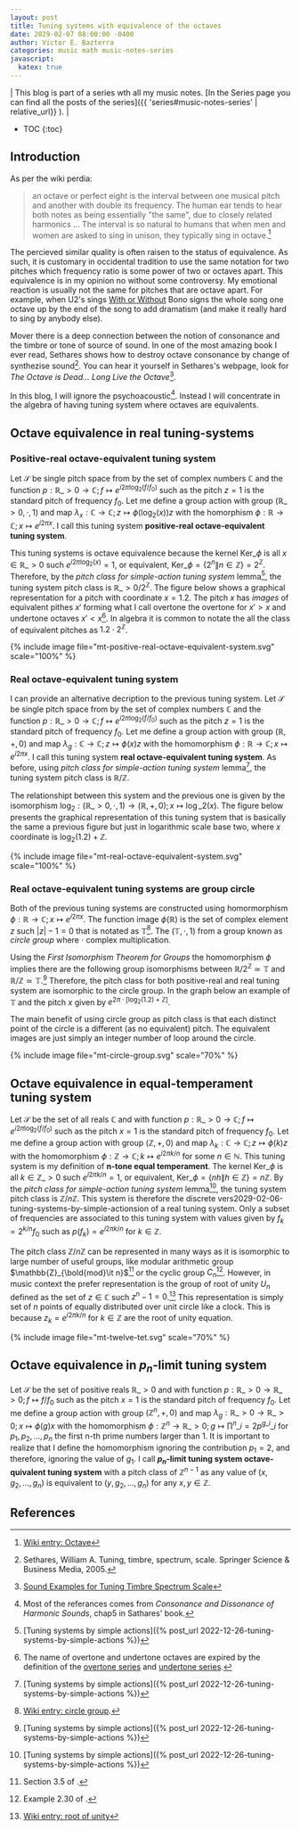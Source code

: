 ```yaml
---
layout: post
title: Tuning systems with equivalence of the octaves
date: 2029-02-07 08:00:00 -0400
author: Victor E. Bazterra
categories: music math music-notes-series
javascript:
  katex: true
---
```


| This blog is part of a series wth all my music notes. [In the Series page you can find all the posts of the series]({{ 'series#music-notes-series' | relative_url}} ). |

* TOC
{:toc}

## Introduction

As per the wiki perdia:
> an octave or perfect eight is the interval between one musical pitch and another with double its frequency. The human ear tends to hear both notes as being essentially "the same", due to closely related harmonics ... The interval is so natural to humans that when men and women are asked to sing in unison, they typically sing in octave.[^1]

The percieved similar quality is often raisen to the status of equivalence. As such, it is customary in occidental tradition to use the same notation for two pitches which frequency ratio is some power of two or octaves apart. This equivalence is in my opinion no without some controversy. My emotional reaction is usually not the same for pitches that are octave apart. For example, when U2's sings [With or Without](https://en.wikipedia.org/wiki/With_or_Without_You) Bono signs the whole song one octave up by the end of the song to add dramatism (and make it really hard to sing by anybody else).

Mover there is a deep connection between the notion of consonance and the timbre or tone of source of sound. In one of the most amazing book I ever read, Sethares shows how to destroy octave consonance by change of synthezise sound[^3]. You can hear it yourself in Sethares's webpage, look for *The Octave is Dead... Long Live the Octave*[^4].

In this blog, I will ignore the psychoacoustic[^5]. Instead I will concentrate in the algebra of having tuning system where octaves are equivalents.

## Octave equivalence in real tuning-systems

### Positive-real octave-equivalent tuning system

Let $\mathcal{S}$ be single pitch space from by the set of complex numbers $\mathbb{C}$ and the function $p: \mathbb{R}\_{>0} \rightarrow \mathbb{C}; f \mapsto e^{i2\pi\log_2(f/f_0)}$ such as the pitch $z = 1$ is the standard pitch of frequency $f_0$. Let me define a group action with group $(\mathbb{R}\_{>0}, \cdot, 1)$ and map $\lambda_x: \mathbb{C} \rightarrow \mathbb{C}; z \mapsto \phi(\log_2(x))z$ with the homorphism $\phi: \mathbb{R} \rightarrow \mathbb{C}; x \mapsto e^{i2\pi x}$. I call this tuning system **positive-real octave-equivalent tuning system**.

This tuning systems is octave equivalence because the kernel $\text{Ker}\_{\phi}$ is all $x \in \mathbb{R}\_{>0}$ such $e^{i2\pi\log_2(x)} = 1$, or equivalent, $\text{Ker}\_{\phi} = \lbrace 2^n \| n \in \mathbb{Z} \rbrace = 2^{\mathbb{Z}}$. Therefore, by the *pitch class for simple-action tuning system* lemma[^6], the tuning system pitch class is $\mathbb{R}\_{>0}/2^{\mathbb{Z}}$. The figure below shows a graphical representation for a pitch with coordinate $x = 1.2$. The pitch $x$ has *images* of equivalent pithes $x'$ forming what I call overtone the overtone for $x' > x$ and undertone octaves $x' < x$[^7]. In algebra it is common to notate the all the class of equivalent pitches as $1.2 \cdot 2^{\mathbb{Z}}$.

{% include image file="mt-positive-real-octave-equivalent-system.svg" scale="100%" %}

### Real octave-equivalent tuning system

I can provide an alternative decription to the previous tuning system. Let $\mathcal{S}$ be single pitch space from by the set of complex numbers $\mathbb{C}$ and the function $p: \mathbb{R}\_{>0} \rightarrow \mathbb{C}; f \mapsto e^{i2\pi\log_2(f/f_0)}$ such as the pitch $z = 1$ is the standard pitch of frequency $f_0$. Let me define a group action with group $(\mathbb{R}, +, 0)$ and map $\lambda_g: \mathbb{C} \rightarrow \mathbb{C}; z \mapsto \phi(x)z$ with the homomorphism $\phi: \mathbb{R} \rightarrow \mathbb{C}; x \mapsto e^{i2\pi x}$. I call this tuning system **real octave-equivalent tuning system**. As before, using *pitch class for simple-action tuning system* lemma[^6], the tuning system pitch class is $\mathbb{R}/\mathbb{Z}$.

The relationshipt between this system and the previous one is given by the isomorphism $\log_2: (\mathbb{R}\_{>0}, \cdot, 1) \rightarrow (\mathbb{R}, +, 0); x \mapsto \log\_2(x)$. The figure below presents the graphical representation of this tuning system that is basically the same a previous figure but just in logarithmic scale base two, where $x$ coordinate is $\log_2(1.2) + \mathbb{Z}$.

{% include image file="mt-real-octave-equivalent-system.svg" scale="100%" %}

### Real octave-equivalent tuning systems are group circle

Both of the previous tuning systems are constructed using homormorphism $\phi: \mathbb{R} \rightarrow \mathbb{C}; x \mapsto e^{i2\pi x}$. The function image $\phi(\mathbb{R})$ is the set of complex element $z$ such $\vert z \vert - 1 = 0$ that is notated as $\mathbb{T}$[^8]. The $(\mathbb{T}, \cdot, 1)$ from a group known as *circle group* where $\cdot$ complex multiplication.

Using the *First Isomorphism Theorem for Groups* the homomorphism $\phi$ implies there are the following group isomorphisms between $\mathbb{R}/2^{\mathbb{Z}} \simeq \mathbb{T}$ and $\mathbb{R}/\mathbb{Z} \simeq \mathbb{T}$.[^6] Therefore, the pitch class for both positive-real and real tuning system are isomorphic to the circle group. In the graph below an example of $\mathbb{T}$ and the pitch $x$ given by $e^{2\pi\cdot[\log_2(1.2)+\mathbb{Z}]}$.

The main benefit of using circle group as pitch class is that each distinct point of the circle is a different (as no equivalent) pitch. The equivalent images are just simply an integer number of loop around the circle.

{% include image file="mt-circle-group.svg" scale="70%" %}

## Octave equivalence in equal-temperament tuning system

Let $\mathcal{S}$ be the set of all reals $\mathbb{C}$ and with function $p: \mathbb{R}\_{>0} \rightarrow \mathbb{C}; f \mapsto e^{i2\pi \log_2(f/f_0)}$ such as the pitch $x = 1$ is the standard pitch of frequency $f_0$. Let me define a group action with group $(\mathbb{Z}, +, 0)$ and map $\lambda_k: \mathbb{C} \rightarrow \mathbb{C}; z \mapsto \phi(k)z$ with the homomorphism $\phi: \mathbb{Z} \rightarrow \mathbb{C}; k \mapsto e^{i2\pi k/n}$ for some $n \in \mathbb{N}$. This tuning system is my definition of **n-tone equal temperament**. The kernel $\text{Ker}\_{\phi}$ is all $k \in \mathbb{Z}\_{>0}$ such $e^{i2\pi k/n} = 1$, or equivalent, $\text{Ker}\_{\phi} = \lbrace nh \| h \in \mathbb{Z} \rbrace = n \mathbb{Z}$. By the *pitch class for simple-action tuning system* lemma[^6], the tuning system pitch class is $\mathbb{Z}/n{\mathbb{Z}}$. This system is therefore the discrete vers2029-02-06-tuning-systems-by-simple-actionsion of a real tuning system. Only a subset of frequencies are associated to this tuning system with values given by $f_k = 2^{k/n} f_0$ such as $p(f_k) = e^{i2\pi k/n}$ for $k \in \mathbb{Z}$.

The pitch class $\mathbb{Z}/n{\mathbb{Z}}$ can be represented in many ways as it is isomorphic to large number of useful groups, like modular arithmetic group $\mathbb{Z}_{\bold{mod}\it n}$[^9] or the cyclic group $C_n$[^10]. However, in music context the prefer representation is the group of root of unity $U_n$ defined as the set of $z \in \mathbb{C}$ such $z^n - 1 = 0$.[^11] This representation is simply set of $n$ points of equally distributed over unit circle like a clock. This is because $z_k = e^{i2\pi k/n}$ for $k \in \mathbb{Z}$ are the root of unity equation.

{% include image file="mt-twelve-tet.svg" scale="70%" %}

## Octave equivalence in $p_n$-limit tuning system

Let $\mathcal{S}$ be the set of positive reals $\mathbb{R}\_{>0}$ and with function $p: \mathbb{R}\_{>0} \rightarrow \mathbb{R}\_{>0}; f \mapsto f/f_0$ such as the pitch $x = 1$ is the standard pitch of frequency $f_0$. Let me define a group action with group $(\mathbb{Z}^n, +, 0)$ and map $\lambda_g: \mathbb{R}\_{>0} \rightarrow \mathbb{R}\_{>0}; x \mapsto \phi(g)x$ with the homomorphism $\phi: \mathbb{Z}^n \rightarrow \mathbb{R}\_{>0}; g \mapsto \prod^n\_{i=2} p^{g\_i}\_i$ for $p_1,p_2,..., p_n$ the first n-th prime numbers larger than 1. It is important to realize that I define the homomorphism ignoring the contribution $p_1 = 2$, and therefore, ignoring the value of $g_1$. I call **$p_n$-limit tuning system octave-quivalent tuning system** with a pitch class of $\mathbb{Z}^{n-1}$ as any value of $(x, g_2, ..., g_n)$ is equivalent to $(y, g_2, ..., g_n)$ for any $x,y \in \mathbb{Z}$.

## References

[^1]: [Wiki entry: Octave](https://en.wikipedia.org/wiki/Octave)
[^2]: [Blog about tuning systems.]({% post_url 2022-04-04-tuning-systems %})
[^3]: Sethares, William A. Tuning, timbre, spectrum, scale. Springer Science & Business Media, 2005.
[^4]: [Sound Examples for Tuning Timbre Spectrum Scale](https://sethares.engr.wisc.edu/html/soundexamples.html)
[^5]: Most of the referances comes from *Consonance and Dissonance of Harmonic Sounds*, chap5 in Sathares' book[^3].
[^6]: [Tuning systems by simple actions]({% post_url 2022-12-26-tuning-systems-by-simple-actions %})
[^7]: The name of overtone and undertone octaves are expired by the definition of the [overtone series](https://en.wikipedia.org/wiki/Harmonic_series_(music)) and [undertone series](https://en.wikipedia.org/wiki/Undertone_series).
[^8]: [Wiki entry: circle group](https://en.wikipedia.org/wiki/Circle_group).
[^9]: Section 3.5 of [^100].
[^10]: Example 2.30 of [^100].
[^11]: [Wiki entry: root of unity](https://en.wikipedia.org/wiki/Root_of_unity)
[^100]: Smith, Jonathan DH. Introduction to abstract algebra. Vol. 31. CRC Press, 2015.
